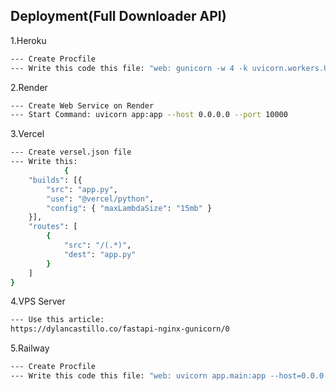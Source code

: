 
## Deployment(Full Downloader API)
1.Heroku
```bash
--- Create Procfile
--- Write this code this file: "web: gunicorn -w 4 -k uvicorn.workers.UvicornWorker app:app"
```
2.Render
```bash
--- Create Web Service on Render
--- Start Command: uvicorn app:app --host 0.0.0.0 --port 10000
```
3.Vercel
```bash
--- Create versel.json file
--- Write this:
            {
    "builds": [{
        "src": "app.py",
        "use": "@vercel/python",
        "config": { "maxLambdaSize": "15mb" }
    }],
    "routes": [
        {
            "src": "/(.*)",
            "dest": "app.py"
        }
    ]
}
```
4.VPS Server
```bash
--- Use this article: 
https://dylancastillo.co/fastapi-nginx-gunicorn/0
```
5.Railway
```bash
--- Create Procfile
--- Write this code this file: "web: uvicorn app.main:app --host=0.0.0.0 --port=${PORT:-5000}"
```


